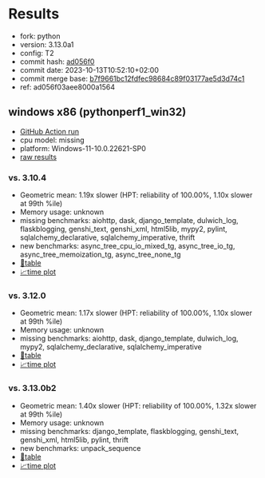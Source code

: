 # Results

- fork: python
- version: 3.13.0a1
- config: T2
- commit hash: [ad056f0](https://github.com/python/cpython/commit/ad056f0)
- commit date: 2023-10-13T10:52:10+02:00
- commit merge base: [b7f9661bc12fdfec98684c89f03177ae5d3d74c1](https://github.com/python/cpython/commit/b7f9661bc12fdfec98684c89f03177ae5d3d74c1)
- ref: ad056f03aee8000a1564

## windows x86 (pythonperf1_win32)

- [GitHub Action run](https://github.com/faster-cpython/benchmarking/actions/runs/7583592155)
- cpu model: missing
- platform: Windows-11-10.0.22621-SP0
- [raw results](bm-20231013-pythonperf1_win32-x86-python-ad056f03aee8000a1564-3.13.0a1-ad056f0.json)

### vs. 3.10.4

- Geometric mean: 1.19x slower (HPT: reliability of 100.00%, 1.10x slower at 99th %ile)
- Memory usage: unknown
- missing benchmarks: aiohttp, dask, django_template, dulwich_log, flaskblogging, genshi_text, genshi_xml, html5lib, mypy2, pylint, sqlalchemy_declarative, sqlalchemy_imperative, thrift
- new benchmarks: async_tree_cpu_io_mixed_tg, async_tree_io_tg, async_tree_memoization_tg, async_tree_none_tg
- [📄table](bm-20231013-pythonperf1_win32-x86-python-ad056f03aee8000a1564-3.13.0a1-ad056f0-vs-3.10.4.md)
- [📈time plot](bm-20231013-pythonperf1_win32-x86-python-ad056f03aee8000a1564-3.13.0a1-ad056f0-vs-3.10.4.svg)

### vs. 3.12.0

- Geometric mean: 1.17x slower (HPT: reliability of 100.00%, 1.10x slower at 99th %ile)
- Memory usage: unknown
- missing benchmarks: aiohttp, dask, django_template, dulwich_log, mypy2, sqlalchemy_declarative, sqlalchemy_imperative
- [📄table](bm-20231013-pythonperf1_win32-x86-python-ad056f03aee8000a1564-3.13.0a1-ad056f0-vs-3.12.0.md)
- [📈time plot](bm-20231013-pythonperf1_win32-x86-python-ad056f03aee8000a1564-3.13.0a1-ad056f0-vs-3.12.0.svg)

### vs. 3.13.0b2

- Geometric mean: 1.40x slower (HPT: reliability of 100.00%, 1.32x slower at 99th %ile)
- Memory usage: unknown
- missing benchmarks: django_template, flaskblogging, genshi_text, genshi_xml, html5lib, pylint, thrift
- new benchmarks: unpack_sequence
- [📄table](bm-20231013-pythonperf1_win32-x86-python-ad056f03aee8000a1564-3.13.0a1-ad056f0-vs-3.13.0b2.md)
- [📈time plot](bm-20231013-pythonperf1_win32-x86-python-ad056f03aee8000a1564-3.13.0a1-ad056f0-vs-3.13.0b2.svg)

